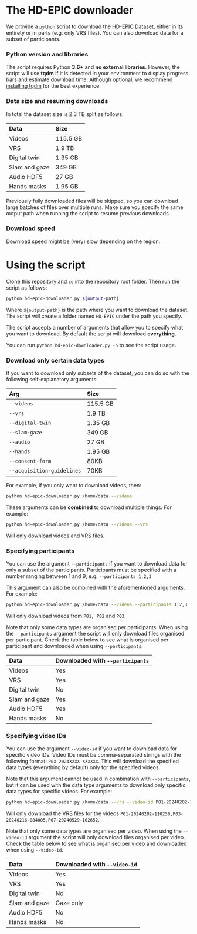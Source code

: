 # The HD-EPIC downloader

We provide a `python` script to download the [HD-EPIC Dataset](https://hd-epic.github.io/), either in 
its entirety or in parts (e.g. only VRS files). You can also download data for a subset of participants. 

### Python version and libraries

The script requires Python **3.6+** and  **no external libraries**. However, the script will use **tqdm** if it
is detected in your environment to display progress bars and estimate download time. 
Although optional, we recommend [installing tqdm](https://tqdm.github.io) for the best experience.

### Data size and resuming downloads

In total the dataset size is 2.3 TB split as follows:

| Data          | Size     |
|:--------------|:---------|
| Videos        | 115.5 GB |
| VRS           | 1.9 TB   | 
| Digital twin  | 1.35 GB  |
| Slam and gaze | 349 GB   |
| Audio HDF5    | 27 GB    |
| Hands masks   | 1.95 GB  |

Previously fully downloaded files will be skipped, so you can download large batches of files over multiple runs.
Make sure you specify the same output path when running the script to resume previous downloads.  

### Download speed

Download speed might be (very) slow depending on the region.  

# Using the script

Clone this repository and `cd` into the repository root folder. Then run the script as follows:

```bash
python hd-epic-downloader.py ${output-path}
```

Where `${output-path}` is the path where you want to download the dataset. The script will create a 
folder named `HD-EPIC` under the path you specify.

The script accepts a number of arguments that allow you to specify what you want to download. 
By default the script will download **everything**. 

You can run `python hd-epic-downloader.py -h` to see the script usage.

### Download only certain data types

If you want to download only subsets of the dataset, you can do so with the following self-explanatory arguments:

| Arg                         | Size     |
|:----------------------------|:---------|
| `--videos`                  | 115.5 GB |
| `--vrs`                     | 1.9 TB   | 
| `--digital-twin`            | 1.35 GB  |
| `--slam-gaze`               | 349 GB   |
| `--audio`                   | 27 GB    |
| `--hands`                   | 1.95 GB  |
| `--consent-form`            | 80KB     | 
| `--acquisition-guidelines`  | 70KB     | 

For example, if you only want to download videos, then:

```bash
python hd-epic-downloader.py /home/data --videos
```

These arguments can be **combined** to download multiple things. For example:

```bash
python hd-epic-downloader.py /home/data --videos --vrs
```

Will only download videos and VRS files. 

### Specifying participants

You can use the argument `--participants` if you want to download data for only a subset of the participants. 
Participants must be specified with a number ranging between 1 and 9, e.g. `--participants 1,2,3`

This argument can also be combined with the aforementioned arguments. For example:

```bash
python hd-epic-downloader.py /home/data --videos --participants 1,2,3
```

Will only download videos from `P01, P02` and `P03`.

Note that only some data types are organised per participants. 
When using the `--participants` argument the script will only download files organised per participant.
Check the table below to see what is organised per participant and downloaded when using `--participants`.

| Data          | Downloaded with `--participants` |
|:--------------|:---------------------------------|
| Videos        | Yes                              |
| VRS           | Yes                              | 
| Digital twin  | No                               |
| Slam and gaze | Yes                              |
| Audio HDF5    | Yes                              |
| Hands masks   | No                               |

### Specifying video IDs

You can use the argument `--video-id` if you want to download data for specific video IDs. 
Video IDs must be comma-separated strings with the following format: `P0X-2024XXXX-XXXXXX`.
This will download the specified data types (everything by default) only for the specified videos. 

Note that this argument cannot be used in combination with `--participants`, but it can be used with the data type 
arguments to download only specific data types for specific videos. 
For example:

```bash
python hd-epic-downloader.py /home/data --vrs --video-id P01-20240202-110250,P03-20240216-084005,P07-20240529-102652
```

Will only download the VRS files for the videos `P01-20240202-110250,P03-20240216-084005,P07-20240529-102652`.

Note that only some data types are organised per video. 
When using the `--video-id` argument the script will only download files organised per video.
Check the table below to see what is organised per video and downloaded when using `--video-id`.

| Data          | Downloaded with `--video-id` |
|:--------------|:-----------------------------|
| Videos        | Yes                          |
| VRS           | Yes                          | 
| Digital twin  | No                           |
| Slam and gaze | Gaze only                    |
| Audio HDF5    | No                           |
| Hands masks   | No                           |